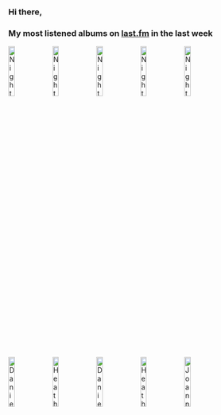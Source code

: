 ### Hi there, 

### My most listened albums on [last.fm](https://www.last.fm/user/jfdesignnet) in the last week

[<img src='https://lastfm.freetls.fastly.net/i/u/300x300/49035cb6be46c336ca2c301ea07903a7.png' width='16%' height='16%' alt='Nightwish - Decades'>](https://www.last.fm/music/nightwish/decades)&nbsp;
[<img src='https://lastfm.freetls.fastly.net/i/u/300x300/758653f0ad229f914a83ede7b476e5eb.png' width='16%' height='16%' alt='Nightwish - Once (Remastered)'>](https://www.last.fm/music/nightwish/once%2b%2528remastered%2529)&nbsp;
[<img src='https://lastfm.freetls.fastly.net/i/u/300x300/643946fe6a9cd3a62ce857d44eb6b501.png' width='16%' height='16%' alt='Nightwish - Decades: Live in Buenos Aires'>](https://www.last.fm/music/nightwish/decades%253a%2blive%2bin%2bbuenos%2baires)&nbsp;
[<img src='https://lastfm.freetls.fastly.net/i/u/300x300/7fedc20a510600b119874c79449f4b7e.jpg' width='16%' height='16%' alt='Nightwish - HUMAN. :II: NATURE.'>](https://www.last.fm/music/nightwish/human.%2b%253aii%253a%2bnature.)&nbsp;
[<img src='https://lastfm.freetls.fastly.net/i/u/300x300/31abfd435e9cd3d766418ffb9430935f.jpg' width='16%' height='16%' alt='Nightwish - Vehicle Of Spirit: Wembley Arena (Live)'>](https://www.last.fm/music/nightwish/vehicle%2bof%2bspirit%253a%2bwembley%2barena%2b%2528live%2529)&nbsp;
<br>
[<img src='https://lastfm.freetls.fastly.net/i/u/300x300/2713d5c9be7ab9828ce6fb32ac1c9a21.jpg' width='16%' height='16%' alt='Danielle Nicole - Cry No More'>](https://www.last.fm/music/danielle%2bnicole/cry%2bno%2bmore)&nbsp;
[<img src='https://lastfm.freetls.fastly.net/i/u/300x300/33c2a69c0765025b7443303136ce369b.jpg' width='16%' height='16%' alt='Heather Newman - Rise From the Flames'>](https://www.last.fm/music/heather%2bnewman/rise%2bfrom%2bthe%2bflames)&nbsp;
[<img src='https://lastfm.freetls.fastly.net/i/u/300x300/270041fc64e61d78f214278ef1f4e542.jpg' width='16%' height='16%' alt='Danielle Nicole - Wolf Den'>](https://www.last.fm/music/danielle%2bnicole/wolf%2bden)&nbsp;
[<img src='https://lastfm.freetls.fastly.net/i/u/300x300/885de9a564fcb18c9c87b003e745e387.jpg' width='16%' height='16%' alt='Heather Newman - Burn Me Alive'>](https://www.last.fm/music/heather%2bnewman/burn%2bme%2balive)&nbsp;
[<img src='https://lastfm.freetls.fastly.net/i/u/300x300/eb5b1aef7dc75889ee18c960027aded3.jpg' width='16%' height='16%' alt='Joanne Shaw Taylor - Nobodys Fool'>](https://www.last.fm/music/joanne%2bshaw%2btaylor/nobody%2527s%2bfool)&nbsp;
<br>
